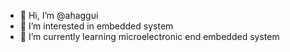- 👋 Hi, I’m @ahaggui
- 👀 I’m interested in embedded system
- 🌱 I’m currently learning microelectronic end embedded system

<!---
ahaggui/ahaggui is a ✨ special ✨ repository because its `README.md` (this file) appears on your GitHub profile.
You can click the Preview link to take a look at your changes.
--->
